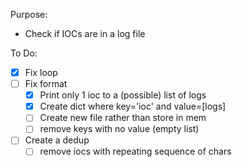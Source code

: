 Purpose:
 - Check if IOCs are in a log file  

To Do:
 - [x] Fix loop
 - [ ] Fix format
    - [x] Print only 1 ioc to a (possible) list of logs 
    - [x] Create dict where key='ioc' and value=[logs]
    - [ ] Create new file rather than store in mem
    - [ ] remove keys with no value (empty list)
 - [ ] Create a dedup
    - [ ] remove iocs with repeating sequence of chars
